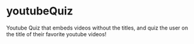 # youtubeQuiz
Youtube Quiz that embeds videos without the titles, and quiz the user on the title of their favorite youtube videos!
